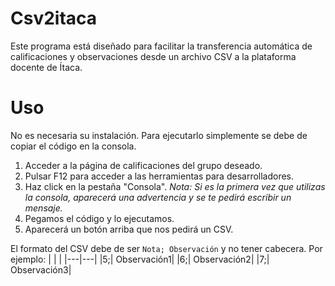 # Csv2itaca
Este programa está diseñado para facilitar la transferencia automática de calificaciones y observaciones desde un archivo CSV a la plataforma docente de Ítaca.

# Uso
No es necesaria su instalación. Para ejecutarlo simplemente se debe de copiar el código en la consola.

1. Acceder a la página de calificaciones del grupo deseado.
2. Pulsar F12 para acceder a las herramientas para desarrolladores.
3. Haz click en la pestaña "Consola". _Nota: Si es la primera vez que utilizas la consola, aparecerá una advertencia y se te pedirá escribir un mensaje._
5. Pegamos el código y lo ejecutamos.
6. Aparecerá un botón arriba que nos pedirá un CSV.

El formato del CSV debe de ser `Nota; Observación` y no tener cabecera. Por ejemplo:
|   |   |
|---|---|
|5;| Observación1|
|6;| Observación2|
|7;| Observación3|


